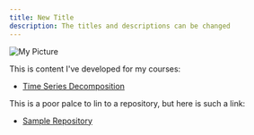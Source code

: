 ```yaml
---
title: New Title
description: The titles and descriptions can be changed
---
```


![My Picture](/pics/Bradley_Jim-45.jpg)

This is content I've developed for my courses:

- [Time Series Decomposition](/timeseries/index.md)

This is a poor palce to lin to a repository, but here is such a link:
- [Sample Repository](https://github.com/gitdemowm/sample)
